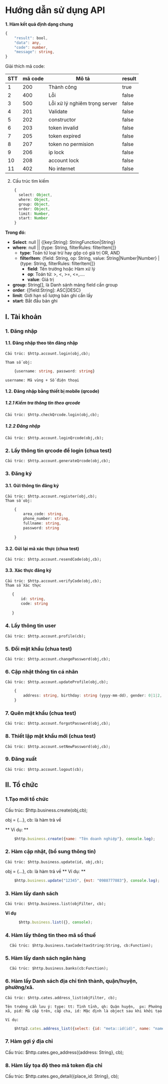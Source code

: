 # Hướng dẫn sử dụng API

**1. Hàm kết quả định dạng chung**
```TypeScript
{
    "result": bool,
    "data": any,
    "code": number,
    "message": string,
}
```
Giải thích mã code:

| STT | mã code | Mô tả | result |
|---|---|---|---|
| 1 | 200 | Thành công | true |
| 2 | 400 | Lỗi | false |
| 3 | 500 | Lỗi xử lý nghiêm trọng server | false |
| 4 | 201 | Validate | false |
| 5 | 202 | constructor | false |
| 6 | 203 | token invalid | false |
| 7 | 205 | token expired | false |
| 8 | 207 | token no permision | false |
| 9 | 206 | ip lock | false |
| 10 | 208 | account lock | false |
| 11 | 402 | No internet | false |



2. Cấu trúc tìm kiếm

```TypeScript
    { 
      select: Object,
      where: Object,
      group: Object,
      order: Object,
      limit: Number,
      start: Number
    }
```

**Trong đó:**
   - **Select**: null || {[key:String]: StringFunction|String}
   - **where**: null || {type: String, filterRules: filterItem[]}
     + **type**: Toán tử loại trừ hay gộp có giá trị OR, AND
     + **filterItem**: {field: String, op: String, value: String|Number|Number} | {type: String, filterRules: filterItem[]}
         * **field**: Tên trường hoặc Hàm xử lý
         * **op**: Toán tử: >, <, >=, <=,....
         * **value**: Giá trị
  - **group**: String[], là Danh sánh mảng field cần group
  - **order**: {[field:String]: ASC|DESC}
  - **limit**: Giới hạn số lượng bản ghi cần lấy
  - **start**: Bắt đầu bản ghi 




## I. Tài khoản
### 1. Đăng nhập
#### 1.1. Đăng nhập theo tên đăng nhập
    Cấu trúc: $http.account.login(obj,cb);
   
    Tham số obj: 
```TypeScript
    {username: string, password: string}

```
    username: Mã vùng + Số điện thoại

#### 1.2. Đăng nhập bằng thiết  bị mobile (qrcode)
##### 1.2.1 Kiểm tra thông tin theo qrcode
    Cấu trúc: $http.checkQrcode.login(obj,cb);
   

##### 1.2.2 Đăng nhập
    Cấu trúc: $http.account.loginQrcode(obj,cb);


### 2. Lấy thông tin qrcode để login (chua test)

    Cấu trúc: $http.account.generateQrcode(obj,cb);

### 3. Đăng ký

#### 3.1. Gửi thông tin đăng ký

    Cấu trúc: $http.account.register(obj,cb);
    Tham số obj:

```TypeScript
    {
        area_code: string,
        phone_number: string,
        fullname: string,
        password: string
    
    }
```    

#### 3.2. Gửi lại mã xác thực  (chua test)

    Cấu trúc: $http.account.resendCode(obj,cb);



#### 3.3. Xác thực đăng ký

    Cấu trúc: $http.account.verifyCode(obj,cb);
    Tham số Xác thực

 ```TypeScript
    {
        id: string,
        code: string
    
    }
```     



### 4. Lấy thông tin user

    Cấu trúc: $http.account.profile(cb);
    

### 5. Đổi mật khẩu  (chua test)

    Cấu trúc: $http.account.changePassword(obj,cb);

### 6. Cập nhật thông tin cá nhân 

    Cấu trúc: $http.account.updateProfile(obj,cb);

```TypeScript
    {
        address: string, birthday: string (yyyy-mm-dd), gender: 0|1|2, avatar: string
    }
```
    


### 7. Quên mật khẩu  (chua test)

    Cấu trúc: $http.account.forgotPassword(obj,cb);


### 8. Thiết lập mật khẩu mới  (chua test)

    Cấu trúc: $http.account.setNewPassword(obj,cb);



### 9. Đăng xuất

    Cấu trúc: $http.account.logout(cb);

## II. Tổ chức

   ### 1.Tạo mới tổ chức
   Cấu trúc: $http.business.create(obj,cb);
   
  obj = {...}, cb: là hàm trả về
  
  ** Ví dụ: **
   
```javascript
    $http.business.create({name: "Tên doanh nghiệp"}, console.log);
```
### 2. Hàm cập nhật, (bổ sung thông tin)
    Cấu trúc: $http.business.update(id, obj,cb);
   
  obj = {...}, cb: là hàm trả về
  ** Ví dụ: **
   
```javascript
    $http.business.update("12345", {mst: "0988777883"}, console.log);
```
    
### 3. Hàm lấy danh sách

    Cấu trúc: $http.business.list(objFilter, cb);
    

   **Ví dụ**
 

```javascript
      $http.business.list({}, console);
```

   ### 4. Hàm lấy thông tin theo mã số thuế
      
      Cấu trúc: $http.business.taxCode(taxString:String, cb:Function);
   ### 5. Hàm lấy danh sách ngân hàng
      
      Cấu trúc: $http.business.banks(cb:Function);


  ### 6. Hàm lấy Danh sách địa chỉ tình thành, quận/huyện, phường/xã.

    Cấu trúc: $http.cates.address_list(objFilter, cb);

    Tên trường cần lưu ý: type: tt: Tình tỉnh, qh: Quận huyện,  px: Phường xã, pid: Mã cấp trên, cấp cha, id: Mặc định là object sau khi khởi tạo

    Ví dụ:

```javascript
    $http2.cates.address_list({select: {id: "meta::id(id)", name: "name", pid: "pid"}, where: {filterRules: [{field:"meta::id(id)", op:"=", value:"001"}]}},console.log)

 ```


 ### 7. Hàm gợi ý địa chỉ

 Cấu trúc: $http.cates.geo_address({address: String}, cb);

 ### 8. Hàm lấy tọa độ theo mã token địa chỉ
  Cấu trúc: $http.cates.geo_detail({place_id: String}, cb);
 
    
    
